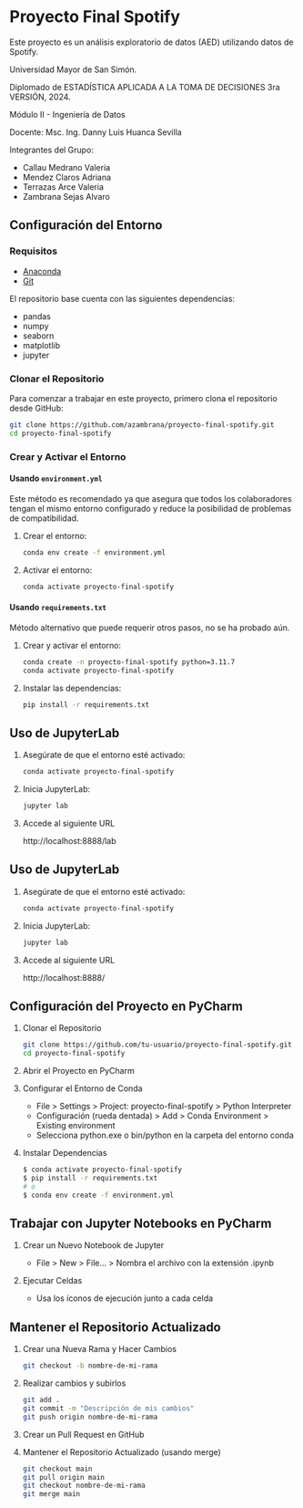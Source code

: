 # Proyecto Final Spotify

Este proyecto es un análisis exploratorio de datos (AED) utilizando datos de Spotify.

Universidad Mayor de San Simón.

Diplomado de ESTADÍSTICA APLICADA A LA TOMA DE DECISIONES 3ra VERSIÓN, 2024.  

Módulo II - Ingeniería de Datos

Docente:  Msc. Ing. Danny Luis Huanca Sevilla 

Integrantes del Grupo:

- Callau Medrano Valeria 
- Mendez Claros Adriana 
- Terrazas Arce Valeria 
- Zambrana Sejas Alvaro 

## Configuración del Entorno

### Requisitos

- [Anaconda](https://www.anaconda.com/products/distribution)
- [Git](https://git-scm.com/)

El repositorio base cuenta con las siguientes dependencias:

- pandas
- numpy
- seaborn
- matplotlib
- jupyter

### Clonar el Repositorio

Para comenzar a trabajar en este proyecto, primero clona el repositorio desde GitHub:

```bash   
git clone https://github.com/azambrana/proyecto-final-spotify.git
cd proyecto-final-spotify
```

### Crear y Activar el Entorno

#### Usando `environment.yml` 

Este método es recomendado ya que asegura que todos los colaboradores tengan el mismo entorno configurado y reduce la posibilidad de problemas de compatibilidad.

1. Crear el entorno:
    ```bash
    conda env create -f environment.yml
    ```

2. Activar el entorno:
    ```bash
    conda activate proyecto-final-spotify
    ```

#### Usando `requirements.txt` 

Método alternativo que puede requerir otros pasos, no se ha probado aún.

1. Crear y activar el entorno:
    ```bash
    conda create -n proyecto-final-spotify python=3.11.7
    conda activate proyecto-final-spotify
    ```

2. Instalar las dependencias:
    ```bash
    pip install -r requirements.txt
    ```

## Uso de JupyterLab

1. Asegúrate de que el entorno esté activado:
    ```bash
    conda activate proyecto-final-spotify
    ```

2. Inicia JupyterLab:
    ```bash
    jupyter lab
    ```

3. Accede al siguiente URL

   http://localhost:8888/lab

## Uso de JupyterLab

1. Asegúrate de que el entorno esté activado:
    ```bash
    conda activate proyecto-final-spotify
    ```

2. Inicia JupyterLab:
    ```bash
    jupyter lab
    ```

3. Accede al siguiente URL

   http://localhost:8888/

## Configuración del Proyecto en PyCharm

1. Clonar el Repositorio
    ```bash
    git clone https://github.com/tu-usuario/proyecto-final-spotify.git
    cd proyecto-final-spotify
    ```

2. Abrir el Proyecto en PyCharm

3. Configurar el Entorno de Conda
    - File > Settings > Project: proyecto-final-spotify > Python Interpreter
    - Configuración (rueda dentada) > Add > Conda Environment > Existing environment
    - Selecciona python.exe o bin/python en la carpeta del entorno conda

4. Instalar Dependencias
    ```bash
    $ conda activate proyecto-final-spotify
    $ pip install -r requirements.txt
    # o
    $ conda env create -f environment.yml
    ```

## Trabajar con Jupyter Notebooks en PyCharm

1. Crear un Nuevo Notebook de Jupyter
    - File > New > File... > Nombra el archivo con la extensión .ipynb

2. Ejecutar Celdas
    - Usa los íconos de ejecución junto a cada celda

## Mantener el Repositorio Actualizado

1. Crear una Nueva Rama y Hacer Cambios
    ```bash
    git checkout -b nombre-de-mi-rama
    ```

2. Realizar cambios y subirlos
    ```bash
    git add .
    git commit -m "Descripción de mis cambios"
    git push origin nombre-de-mi-rama
    ```

3. Crear un Pull Request en GitHub

4. Mantener el Repositorio Actualizado (usando merge)
    ```bash
    git checkout main
    git pull origin main
    git checkout nombre-de-mi-rama
    git merge main
    ```
